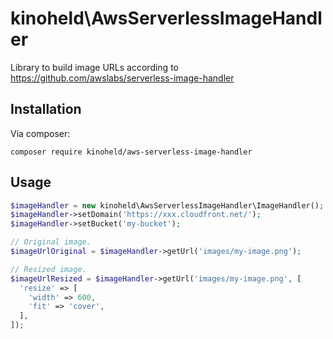 # kinoheld\AwsServerlessImageHandler
Library to build image URLs according to https://github.com/awslabs/serverless-image-handler

## Installation
Via composer:
```
composer require kinoheld/aws-serverless-image-handler
```

## Usage
```php
$imageHandler = new kinoheld\AwsServerlessImageHandler\ImageHandler();
$imageHandler->setDomain('https://xxx.cloudfront.net/');
$imageHandler->setBucket('my-bucket');

// Original image.
$imageUrlOriginal = $imageHandler->getUrl('images/my-image.png');

// Resized image.
$imageUrlResized = $imageHandler->getUrl('images/my-image.png', [
  'resize' => [
    'width' => 600,
    'fit' => 'cover',
  ],
]);
```
